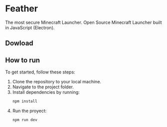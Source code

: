 # Feather
The most secure Minecraft Launcher. Open Source Minecraft Launcher built in JavaScript (Electron).

## Dowload


## How to run
To get started, follow these steps:

1. Clone the repository to your local machine.
2. Navigate to the project folder.
3. Install dependencies by running:
   ```bash
   npm install
4. Run the proyect:
   ```bash
   npm run dev
